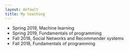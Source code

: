 ```yaml
---
layout: default
title: My teaching
---
```


* Spring 2019, Machine learning
* Spring 2019, Fundamentals of programming
* Fall 2018, Social Networks and Recommender systems
* Fall 2018, Fundamentals of programming
